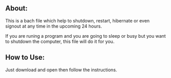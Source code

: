 ## About:
This is a bach file which help to shutdown, restart, hibernate  or even signout at any time in the upcoming 24 hours.

If you are runing a program and you are going to sleep or busy but you want to shutdown the computer, this file will do it for you.

## How to Use:
Just download and open then follow the instructions.
